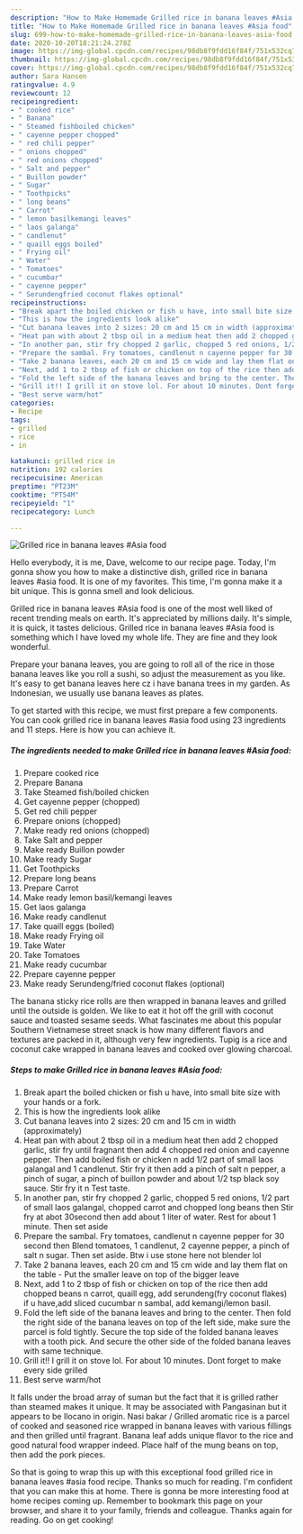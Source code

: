 ```yaml
---
description: "How to Make Homemade Grilled rice in banana leaves #Asia food"
title: "How to Make Homemade Grilled rice in banana leaves #Asia food"
slug: 699-how-to-make-homemade-grilled-rice-in-banana-leaves-asia-food
date: 2020-10-20T18:21:24.278Z
image: https://img-global.cpcdn.com/recipes/98db8f9fdd16f84f/751x532cq70/grilled-rice-in-banana-leaves-asia-food-recipe-main-photo.jpg
thumbnail: https://img-global.cpcdn.com/recipes/98db8f9fdd16f84f/751x532cq70/grilled-rice-in-banana-leaves-asia-food-recipe-main-photo.jpg
cover: https://img-global.cpcdn.com/recipes/98db8f9fdd16f84f/751x532cq70/grilled-rice-in-banana-leaves-asia-food-recipe-main-photo.jpg
author: Sara Hansen
ratingvalue: 4.9
reviewcount: 12
recipeingredient:
- " cooked rice"
- " Banana"
- " Steamed fishboiled chicken"
- " cayenne pepper chopped"
- " red chili pepper"
- " onions chopped"
- " red onions chopped"
- " Salt and pepper"
- " Buillon powder"
- " Sugar"
- " Toothpicks"
- " long beans"
- " Carrot"
- " lemon basilkemangi leaves"
- " laos galanga"
- " candlenut"
- " quaill eggs boiled"
- " Frying oil"
- " Water"
- " Tomatoes"
- " cucumbar"
- " cayenne pepper"
- " Serundengfried coconut flakes optional"
recipeinstructions:
- "Break apart the boiled chicken or fish u have, into small bite size with your hands or a fork."
- "This is how the ingredients look alike"
- "Cut banana leaves into 2 sizes: 20 cm and 15 cm in width (approximately)"
- "Heat pan with about 2 tbsp oil in a medium heat then add 2 chopped garlic, stir fry until fragnant then add 4 chopped red onion and cayenne pepper. Then add boiled fish or chicken n add 1/2 part of small laos galangal and 1 candlenut. Stir fry it then add a pinch of salt n pepper, a pinch of sugar, a pinch of buillon powder and about 1/2 tsp black soy sauce. Stir fry it n Test taste."
- "In another pan, stir fry chopped 2 garlic, chopped 5 red onions, 1/2 part of small laos galangal, chopped carrot and chopped long beans then Stir fry at abot 30second then add about 1 liter of water. Rest for about 1 minute. Then set aside"
- "Prepare the sambal. Fry tomatoes, candlenut n cayenne pepper for 30 second then Blend tomatoes, 1 candlenut, 2 cayenne pepper, a pinch of salt n sugar. Then set aside. Btw i use stone here not blender lol"
- "Take 2 banana leaves, each 20 cm and 15 cm wide and lay them flat on the table Put the smaller leave on top of the bigger leave"
- "Next, add 1 to 2 tbsp of fish or chicken on top of the rice then add chopped beans n carrot, quaill egg, add serundeng(fry coconut flakes) if u have,add sliced cucumbar n sambal, add kemangi/lemon basil."
- "Fold the left side of the banana leaves and bring to the center. Then fold the right side of the banana leaves on top of the left side, make sure the parcel is fold tightly. Secure the top side of the folded banana leaves with a tooth pick. And secure the other side of the folded banana leaves with same technique."
- "Grill it!! I grill it on stove lol. For about 10 minutes. Dont forget to make every side grilled"
- "Best serve warm/hot"
categories:
- Recipe
tags:
- grilled
- rice
- in

katakunci: grilled rice in 
nutrition: 192 calories
recipecuisine: American
preptime: "PT23M"
cooktime: "PT54M"
recipeyield: "1"
recipecategory: Lunch

---
```



![Grilled rice in banana leaves #Asia food](https://img-global.cpcdn.com/recipes/98db8f9fdd16f84f/751x532cq70/grilled-rice-in-banana-leaves-asia-food-recipe-main-photo.jpg)

Hello everybody, it is me, Dave, welcome to our recipe page. Today, I'm gonna show you how to make a distinctive dish, grilled rice in banana leaves #asia food. It is one of my favorites. This time, I'm gonna make it a bit unique. This is gonna smell and look delicious.

Grilled rice in banana leaves #Asia food is one of the most well liked of recent trending meals on earth. It's appreciated by millions daily. It's simple, it is quick, it tastes delicious. Grilled rice in banana leaves #Asia food is something which I have loved my whole life. They are fine and they look wonderful.

Prepare your banana leaves, you are going to roll all of the rice in those banana leaves like you roll a sushi, so adjust the measurement as you like. It&#39;s easy to get banana leaves here cz i have banana trees in my garden. As Indonesian, we usually use banana leaves as plates.


To get started with this recipe, we must first prepare a few components. You can cook grilled rice in banana leaves #asia food using 23 ingredients and 11 steps. Here is how you can achieve it.

<!--inarticleads1-->

##### The ingredients needed to make Grilled rice in banana leaves #Asia food:

1. Prepare  cooked rice
1. Prepare  Banana
1. Take  Steamed fish/boiled chicken
1. Get  cayenne pepper (chopped)
1. Get  red chili pepper
1. Prepare  onions (chopped)
1. Make ready  red onions (chopped)
1. Take  Salt and pepper
1. Make ready  Buillon powder
1. Make ready  Sugar
1. Get  Toothpicks
1. Prepare  long beans
1. Prepare  Carrot
1. Make ready  lemon basil/kemangi leaves
1. Get  laos galanga
1. Make ready  candlenut
1. Take  quaill eggs (boiled)
1. Make ready  Frying oil
1. Take  Water
1. Take  Tomatoes
1. Make ready  cucumbar
1. Prepare  cayenne pepper
1. Make ready  Serundeng/fried coconut flakes (optional)


The banana sticky rice rolls are then wrapped in banana leaves and grilled until the outside is golden. We like to eat it hot off the grill with coconut sauce and toasted sesame seeds. What fascinates me about this popular Southern Vietnamese street snack is how many different flavors and textures are packed in it, although very few ingredients. Tupig is a rice and coconut cake wrapped in banana leaves and cooked over glowing charcoal. 

<!--inarticleads2-->

##### Steps to make Grilled rice in banana leaves #Asia food:

1. Break apart the boiled chicken or fish u have, into small bite size with your hands or a fork.
1. This is how the ingredients look alike
1. Cut banana leaves into 2 sizes: 20 cm and 15 cm in width (approximately)
1. Heat pan with about 2 tbsp oil in a medium heat then add 2 chopped garlic, stir fry until fragnant then add 4 chopped red onion and cayenne pepper. Then add boiled fish or chicken n add 1/2 part of small laos galangal and 1 candlenut. Stir fry it then add a pinch of salt n pepper, a pinch of sugar, a pinch of buillon powder and about 1/2 tsp black soy sauce. Stir fry it n Test taste.
1. In another pan, stir fry chopped 2 garlic, chopped 5 red onions, 1/2 part of small laos galangal, chopped carrot and chopped long beans then Stir fry at abot 30second then add about 1 liter of water. Rest for about 1 minute. Then set aside
1. Prepare the sambal. Fry tomatoes, candlenut n cayenne pepper for 30 second then Blend tomatoes, 1 candlenut, 2 cayenne pepper, a pinch of salt n sugar. Then set aside. Btw i use stone here not blender lol
1. Take 2 banana leaves, each 20 cm and 15 cm wide and lay them flat on the table - Put the smaller leave on top of the bigger leave
1. Next, add 1 to 2 tbsp of fish or chicken on top of the rice then add chopped beans n carrot, quaill egg, add serundeng(fry coconut flakes) if u have,add sliced cucumbar n sambal, add kemangi/lemon basil.
1. Fold the left side of the banana leaves and bring to the center. Then fold the right side of the banana leaves on top of the left side, make sure the parcel is fold tightly. Secure the top side of the folded banana leaves with a tooth pick. And secure the other side of the folded banana leaves with same technique.
1. Grill it!! I grill it on stove lol. For about 10 minutes. Dont forget to make every side grilled
1. Best serve warm/hot


It falls under the broad array of suman but the fact that it is grilled rather than steamed makes it unique. It may be associated with Pangasinan but it appears to be Ilocano in origin. Nasi bakar / Grilled aromatic rice is a parcel of cooked and seasoned rice wrapped in banana leaves with various fillings and then grilled until fragrant. Banana leaf adds unique flavor to the rice and good natural food wrapper indeed. Place half of the mung beans on top, then add the pork pieces. 

So that is going to wrap this up with this exceptional food grilled rice in banana leaves #asia food recipe. Thanks so much for reading. I'm confident that you can make this at home. There is gonna be more interesting food at home recipes coming up. Remember to bookmark this page on your browser, and share it to your family, friends and colleague. Thanks again for reading. Go on get cooking!
